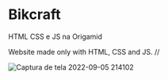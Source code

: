 # Bikcraft
  HTML CSS e JS na Origamid
 
 
 Website made only with HTML, CSS and JS.
 // 
 
![Captura de tela 2022-09-05 214102](https://user-images.githubusercontent.com/112007806/188524611-11225320-d4f2-4560-ac48-6efc31274682.png)
